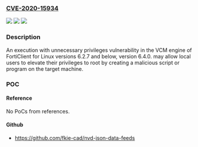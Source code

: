 ### [CVE-2020-15934](https://cve.mitre.org/cgi-bin/cvename.cgi?name=CVE-2020-15934)
![](https://img.shields.io/static/v1?label=Product&message=FortiClientLinux&color=blue)
![](https://img.shields.io/static/v1?label=Version&message=%3D%206.4.0%20&color=brighgreen)
![](https://img.shields.io/static/v1?label=Vulnerability&message=Escalation%20of%20privilege&color=brighgreen)

### Description

An execution with unnecessary privileges vulnerability in the VCM engine of FortiClient for Linux versions 6.2.7 and below, version 6.4.0. may allow local users to elevate their privileges to root by creating a malicious script or program on the target machine.

### POC

#### Reference
No PoCs from references.

#### Github
- https://github.com/fkie-cad/nvd-json-data-feeds

